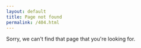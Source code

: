 ```yaml
---
layout: default
title: Page not found
permalink: /404.html
---
```


Sorry, we can't find that page that you're looking for.
